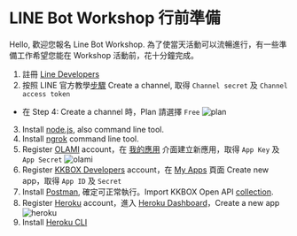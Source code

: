 # LINE Bot Workshop 行前準備
Hello, 歡迎您報名 Line Bot Workshop. 為了使當天活動可以流暢進行，有一些準備工作希望您能在 Workshop 活動前，花十分鐘完成。
1. 註冊 [Line Developers](https://developers.line.me/console/register/messaging-api/provider/)
2. 按照 LINE 官方教學[步驟](https://developers.line.me/en/docs/messaging-api/getting-started/) Create a channel, 取得 `Channel secret` 及 `Channel access token`
- 在 Step 4: Create a channel 時，Plan 請選擇 `Free` ![plan](https://imgur.com/hBrSEds.png)
3. Install [node.js](https://nodejs.org/en/), also command line tool.
4. Install [ngrok](https://ngrok.com/download) command line tool.
5. Register [OLAMI](https://tw.olami.ai/) account，在 [我的應用](https://tw.olami.ai/open/website/applicationmanage/application_show) 介面建立新應用，取得 `App Key` 及 `App Secret` ![olami](https://imgur.com/W3UDnIf.png) 
6. Register [KKBOX Developers](https://developer.kkbox.com) account，在 [My Apps](https://developer.kkbox.com/#/app) 頁面 Create new app，取得 `App ID` 及 `Secret`
7. Install [Postman](https://www.getpostman.com/), 確定可正常執行。Import KKBOX Open API [collection](https://www.getpostman.com/collections/985596e582e005b59df8).
8. Register [Heroku](https://www.heroku.com/) account，進入 [Heroku Dashboard](https://dashboard.heroku.com/apps)，Create a new app ![heroku](https://imgur.com/q2wXN8O.png)
9. Install [Heroku CLI](https://devcenter.heroku.com/articles/heroku-cli)
